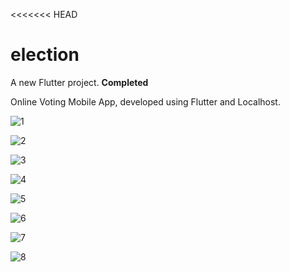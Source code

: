 <<<<<<< HEAD
# election

A new Flutter project.
**Completed**


Online Voting Mobile App, developed using Flutter and Localhost.

![1](https://github.com/sanisaa/Online-Voting-System/assets/71261641/f79de24f-9342-4633-aa52-618971fa741c)

![2](https://github.com/sanisaa/Online-Voting-System/assets/71261641/7f972b69-d99e-4d65-9c27-8fad8959c002)

![3](https://github.com/sanisaa/Online-Voting-System/assets/71261641/90538714-7999-4904-ab97-f8d2de9e7818)

![4](https://github.com/sanisaa/Online-Voting-System/assets/71261641/18e41088-69a4-43b3-8db3-5115e56d8823)

![5](https://github.com/sanisaa/Online-Voting-System/assets/71261641/1e46b17d-330f-4c36-bb2e-03217db4999e)

![6](https://github.com/sanisaa/Online-Voting-System/assets/71261641/83113601-696a-4bb0-b3b8-d02872062c5f)

![7](https://github.com/sanisaa/Online-Voting-System/assets/71261641/1240ffc9-9a3b-45c4-ba96-67c2c4a7672a)

![8](https://github.com/sanisaa/Online-Voting-System/assets/71261641/f5a6f528-491c-4252-b148-2aca9267e9fb)
